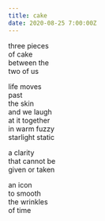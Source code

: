 ```yaml
---
title: cake 
date: 2020-08-25 7:00:00Z
---
```


three pieces  
of cake  
between the  
two of us  

life moves  
past  
the skin  
and we laugh  
at it together  
in warm fuzzy  
starlight static  

a clarity  
that cannot be  
given or taken  
 
an icon  
to smooth  
the wrinkles  
of time  
